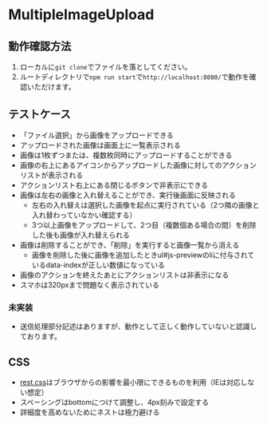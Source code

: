 # MultipleImageUpload

## 動作確認方法
1. ローカルに`git clone`でファイルを落としてください。
2. ルートディレクトリで`npm run start`で`http://localhost:8080/`で動作を確認いただけます。

## テストケース
- 「ファイル選択」から画像をアップロードできる
- アップロードされた画像は画面上に一覧表示される
- 画像は1枚ずつまたは、複数枚同時にアップロードすることができる
- 画像の右上にあるアイコンからアップロードした画像に対してのアクションリストが表示される
- アクションリスト右上にある閉じるボタンで非表示にできる
- 画像は左右の画像と入れ替えることができ、実行後画面に反映される
  - 左右の入れ替えは選択した画像を起点に実行されている（2つ隣の画像と入れ替わっていなかい確認する）
  - 3つ以上画像をアップロードして、2つ目（複数個ある場合の間）を削除した後も画像が入れ替えられる
- 画像は削除することができ、「削除」を実行すると画像一覧から消える
  - 画像を削除した後に画像を追加したときul#js-previewのliに付与されているdata-indexが正しい数値になっている
- 画像のアクションを終えたあとにアクションリストは非表示になる
- スマホは320pxまで問題なく表示されている

### 未実装
- 送信処理部分記述はありますが、動作として正しく動作していないと認識しております。

## CSS
- [rest.css](https://github.com/jensimmons/cssremedy/blob/master/css/remedy.css)はブラウザからの影響を最小限にできるものを利用（IEは対応しない想定）
- スペーシングはbottomにつけて調整し、4px刻みで設定する
- 詳細度を高めないためにネストは極力避ける
